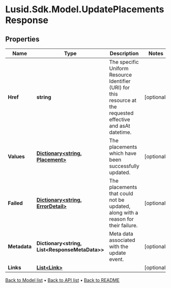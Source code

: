 # Lusid.Sdk.Model.UpdatePlacementsResponse

## Properties

Name | Type | Description | Notes
------------ | ------------- | ------------- | -------------
**Href** | **string** | The specific Uniform Resource Identifier (URI) for this resource at the requested effective and asAt datetime. | [optional] 
**Values** | [**Dictionary&lt;string, Placement&gt;**](Placement.md) | The placements which have been successfully updated. | [optional] 
**Failed** | [**Dictionary&lt;string, ErrorDetail&gt;**](ErrorDetail.md) | The placements that could not be updated, along with a reason for their failure. | [optional] 
**Metadata** | **Dictionary&lt;string, List&lt;ResponseMetaData&gt;&gt;** | Meta data associated with the update event. | [optional] 
**Links** | [**List&lt;Link&gt;**](Link.md) |  | [optional] 

[Back to Model list](../README.md#documentation-for-models) &#8226; [Back to API list](../README.md#documentation-for-api-endpoints) &#8226; [Back to README](../README.md)

